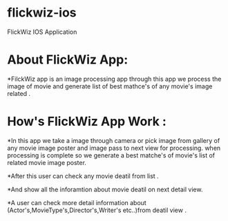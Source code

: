 # flickwiz-ios
FlickWiz IOS Application

About FlickWiz App:
============================

*FilckWiz app is an image processing app through this app we process the image of movie and generate list of best mathce's of any movie's image related .

How's FlickWiz App Work  :
============================

*In this app we take a image through camera or pick image from gallery of any movie image poster and image 
 pass to next view for processing. when processing is complete so we generate a best matche's of movie's list of related movie image poster.

*After this user can check any movie deatil from list .

*And show all the inforamtion about movie deatil on next detail view.

*A user can check more detail information about (Actor's,MovieType's,Director's,Writer's etc..)from deatil view .

